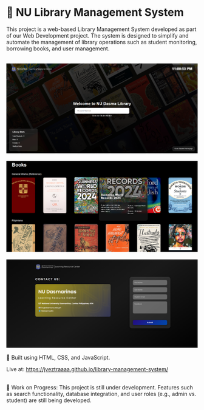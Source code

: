 # 📜 NU Library Management System

This project is a web-based Library Management System developed as part of our Web Development project. The system is designed to simplify and automate the management of library operations such as student monitoring, borrowing books, and user management. <br><br>

![Landing Page Preview](others/images/preview.png) <br><br>
![Landing Page Preview](others/images/preview2.png) <br><br>
![Landing Page Preview](others/images/preview3.png) <br>

📁 Built using HTML, CSS, and JavaScript. <br>

Live at: https://jveztraaaa.github.io/library-management-system/
<br><br>

🚧 Work on Progress: This project is still under development. Features such as search functionality, database integration, and user roles (e.g., admin vs. student) are still being developed.